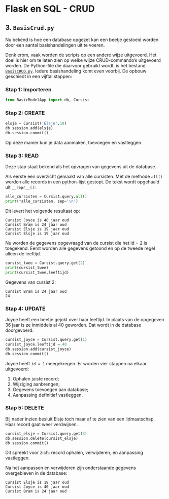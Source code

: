 # Flask en SQL - CRUD

## 3. `BasisCrud.py`

Nu bekend is hoe een database opgezet kan een beetje gestoeid worden door een aantal basishandelingen uit te voeren.  

Denk erom, vaak worden de scripts op een andere wijze uitgevoerd. Het doel is hier om te laten zien op welke wijze CRUD-commando’s uitgevoerd worden. De Python-file die daarvoor gebruikt wordt, is het bestand [`BasisCRUD.py`](../bestanden/crud/BasicCRUD.py). Iedere basishandeling komt even voorbij. De opbouw geschiedt in een vijftal stappen:

### Stap 1: Importeren
```python
from BasicModelApp import db, Cursist
```

### Stap 2: CREATE
```python
elsje = Cursist('Elsje',19)
db.session.add(elsje)
db.session.commit()
```

Op deze manier kun je data aanmaken, toevoegen en vastleggen.

### Stap 3: READ
Deze stap staat bekend als het opvragen van gegevens uit de database.

Als eerste een overzicht gemaakt van alle cursisten. Met de methode `all()` worden alle records in een python-lijst gestopt. De tekst wordt opgehaald uit `__repr__()`:

```python
alle_cursisten = Cursist.query.all()
print(*alle_cursisten, sep='\n')
```

Dit levert het volgende resultaat op:

```shell
Cursist Joyce is 40 jaar oud
Cursist Bram is 24 jaar oud
Cursist Elsje is 19 jaar oud
Cursist Elsje is 19 jaar oud
```

Nu worden de gegevens opgevraagd van de cursist die het id = 2 is toegekend. Eerst worden alle gegevens getoond en op de tweede regel alleen de leeftijd.

```python hl_lines="1"
cursist_twee = Cursist.query.get(2)
print(cursist_twee)
print(cursist_twee.leeftijd)
```

Gegevens van cursist 2:

```shell
Cursist Bram is 24 jaar oud
24
```

### Stap 4: UPDATE

Joyce heeft een beetje gejokt over haar leeftijd. In plaats van de opgegeven 36 jaar is ze inmiddels al 40 geworden. Dat wordt in de database doorgevoerd:

```python hl_lines="2"
cursist_joyce = Cursist.query.get(1)
cursist_joyce.leeftijd = 40
db.session.add(cursist_joyce)
db.session.commit()
```

Joyce heeft `id = 1` meegekregen. Er worden vier stappen na elkaar uitgevoerd:

1. Ophalen juiste record;
2. Wijziging aanbrengen;
3. Gegevens toevoegen aan database;
4. Aanpassing definitief vastleggen.

### Stap 5: DELETE

Bij nader inzien besluit Elsje toch maar af te zien van een lidmaatschap. Haar record gaat weer verdwijnen.

```python hl_lines="2"
cursist_elsje = Cursist.query.get(3)
db.session.delete(cursist_elsje)
db.session.commit()
```

Dit spreekt voor zich: record ophalen, verwijderen, en aanpassing vastleggen.

Na het aanpassen en verwijderen zijn onderstaande gegevens overgebleven in de database:

```shell
Cursist Elsje is 19 jaar oud
Cursist Joyce is 40 jaar oud
Cursist Bram is 24 jaar oud
```
